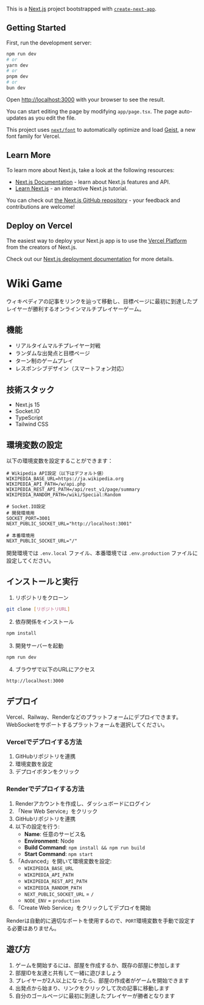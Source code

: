 This is a [Next.js](https://nextjs.org) project bootstrapped with [`create-next-app`](https://nextjs.org/docs/app/api-reference/cli/create-next-app).

## Getting Started

First, run the development server:

```bash
npm run dev
# or
yarn dev
# or
pnpm dev
# or
bun dev
```

Open [http://localhost:3000](http://localhost:3000) with your browser to see the result.

You can start editing the page by modifying `app/page.tsx`. The page auto-updates as you edit the file.

This project uses [`next/font`](https://nextjs.org/docs/app/building-your-application/optimizing/fonts) to automatically optimize and load [Geist](https://vercel.com/font), a new font family for Vercel.

## Learn More

To learn more about Next.js, take a look at the following resources:

- [Next.js Documentation](https://nextjs.org/docs) - learn about Next.js features and API.
- [Learn Next.js](https://nextjs.org/learn) - an interactive Next.js tutorial.

You can check out [the Next.js GitHub repository](https://github.com/vercel/next.js) - your feedback and contributions are welcome!

## Deploy on Vercel

The easiest way to deploy your Next.js app is to use the [Vercel Platform](https://vercel.com/new?utm_medium=default-template&filter=next.js&utm_source=create-next-app&utm_campaign=create-next-app-readme) from the creators of Next.js.

Check out our [Next.js deployment documentation](https://nextjs.org/docs/app/building-your-application/deploying) for more details.

# Wiki Game

ウィキペディアの記事をリンクを辿って移動し、目標ページに最初に到達したプレイヤーが勝利するオンラインマルチプレイヤーゲーム。

## 機能

- リアルタイムマルチプレイヤー対戦
- ランダムな出発点と目標ページ
- ターン制のゲームプレイ
- レスポンシブデザイン（スマートフォン対応）

## 技術スタック

- Next.js 15
- Socket.IO
- TypeScript
- Tailwind CSS

## 環境変数の設定

以下の環境変数を設定することができます：

```env
# Wikipedia API設定（以下はデフォルト値）
WIKIPEDIA_BASE_URL=https://ja.wikipedia.org
WIKIPEDIA_API_PATH=/w/api.php
WIKIPEDIA_REST_API_PATH=/api/rest_v1/page/summary
WIKIPEDIA_RANDOM_PATH=/wiki/Special:Random

# Socket.IO設定
# 開発環境用
SOCKET_PORT=3001
NEXT_PUBLIC_SOCKET_URL="http://localhost:3001"

# 本番環境用
NEXT_PUBLIC_SOCKET_URL="/"
```

開発環境では `.env.local` ファイル、本番環境では `.env.production` ファイルに設定してください。

## インストールと実行

1. リポジトリをクローン
```bash
git clone [リポジトリURL]
```

2. 依存関係をインストール
```bash
npm install
```

3. 開発サーバーを起動
```bash
npm run dev
```

4. ブラウザで以下のURLにアクセス
```
http://localhost:3000
```

## デプロイ

Vercel、Railway、Renderなどのプラットフォームにデプロイできます。WebSocketをサポートするプラットフォームを選択してください。

### Vercelでデプロイする方法

1. GitHubリポジトリを連携
2. 環境変数を設定
3. デプロイボタンをクリック

### Renderでデプロイする方法

1. Renderアカウントを作成し、ダッシュボードにログイン
2. 「New Web Service」をクリック
3. GitHubリポジトリを連携
4. 以下の設定を行う:
   - **Name**: 任意のサービス名
   - **Environment**: Node
   - **Build Command**: `npm install && npm run build`
   - **Start Command**: `npm start`
5. 「Advanced」を開いて環境変数を設定:
   - `WIKIPEDIA_BASE_URL`
   - `WIKIPEDIA_API_PATH`
   - `WIKIPEDIA_REST_API_PATH`
   - `WIKIPEDIA_RANDOM_PATH`
   - `NEXT_PUBLIC_SOCKET_URL` = `/`
   - `NODE_ENV` = `production`
6. 「Create Web Service」をクリックしてデプロイを開始

Renderは自動的に適切なポートを使用するので、`PORT`環境変数を手動で設定する必要はありません。

## 遊び方

1. ゲームを開始するには、部屋を作成するか、既存の部屋に参加します
2. 部屋IDを友達と共有して一緒に遊びましょう
3. プレイヤーが2人以上になったら、部屋の作成者がゲームを開始できます
4. 出発点から始まり、リンクをクリックして次の記事に移動します
5. 自分のゴールページに最初に到達したプレイヤーが勝者となります
